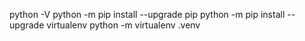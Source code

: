 python -V
python -m pip install --upgrade pip
python -m pip install --upgrade virtualenv
python -m virtualenv .venv
